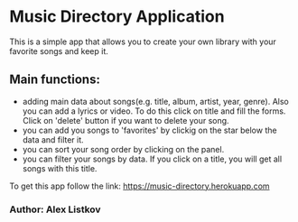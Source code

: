 # Music Directory Application

This is a simple app that allows you to create your own library with your favorite songs and keep it.

## Main functions:
- adding main data about songs(e.g. title, album, artist, year, genre). Also you can add a lyrics or video. To do this click on title and fill the forms. Click on 'delete' button if you want to delete your song.
- you can add you songs to 'favorites' by clickig on the star below the data and filter it.
- you can sort your song order by clicking on the panel.
- you can filter your songs by data. If you click on a title, you will get all songs with this title.

To get this app follow the link:
https://music-directory.herokuapp.com

### Author: Alex Listkov

